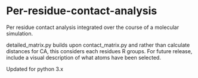 # Per-residue-contact-analysis
Per residue contact analysis integrated over the course of a molecular simulation.

detailed_matrix.py builds upon contact_matrix.py and rather than calculate distances for CA, this considers each residues R groups. For future release, include a visual description of what atoms have been selected.

Updated for python 3.x
